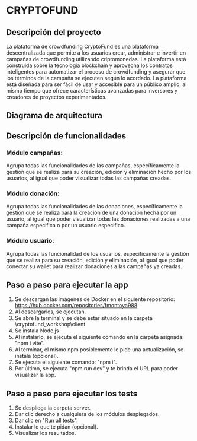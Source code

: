 # CRYPTOFUND

## Descripción del proyecto
La plataforma de crowdfunding CryptoFund es una plataforma descentralizada que permite a los usuarios crear, administrar e invertir en campañas de crowdfunding utilizando criptomonedas. La plataforma está construida sobre la tecnología blockchain y aprovecha los contratos inteligentes para automatizar el proceso de crowdfunding y asegurar que los términos de la campaña se ejecuten según lo acordado. La plataforma está diseñada para ser fácil de usar y accesible para un público amplio, al mismo tiempo que ofrece características avanzadas para inversores y creadores de proyectos experimentados.

## Diagrama de arquitectura

## Descripción de funcionalidades
### Módulo campañas: 
Agrupa todas las funcionalidades de las campañas, específicamente la gestión que se realiza para su creación, edición y eliminación hecho por los usuarios, al igual que poder visualizar todas las campañas creadas.
### Módulo donación:
Agrupa todas las funcionalidades de las donaciones, específicamente la gestión que se realiza para la creación de una donación hecha por un usuario, al igual que poder visualizar todas las donaciones realizadas a una campaña especifica o por un usuario especifico.
### Módulo usuario:
Agrupa todas las funcionalidad de los usuarios, especificamente la gestión que se realiza para su creación, edición y eliminación, al igual que poder conectar su wallet para realizar donaciones a las campañas ya creadas.

## Paso a paso para ejecutar la app
1. Se descargan las imágenes de Docker en el siguiente repositorio: https://hub.docker.com/repositories/fmontoya988.
2. Al descargarlos, se ejecutan.
3. Se abre la terminal y se debe estar situado en la carpeta \cryptofund_workshop\client
4. Se instala Node.js
5. Al instalarlo, se ejecuta el siguiente comando en la carpeta asignada: "npm i vite".
6. Al terminar, el mismo npm posiblemente le pide una actualización, se instala (opcional).
7. Se ejecuta el siguiente comando: "npm i".
8. Por último, se ejecuta "npm run dev" y te brinda el URL para poder visualizar la app.

## Paso a paso para ejecutar los tests
1. Se despliega la carpeta server.
2. Dar clic derecho a cualquiera de los módulos desplegados.
3. Dar clic en "Run all tests".
4. Instalar lo que te pidan (opcional).
5. Visualizar los resultados.